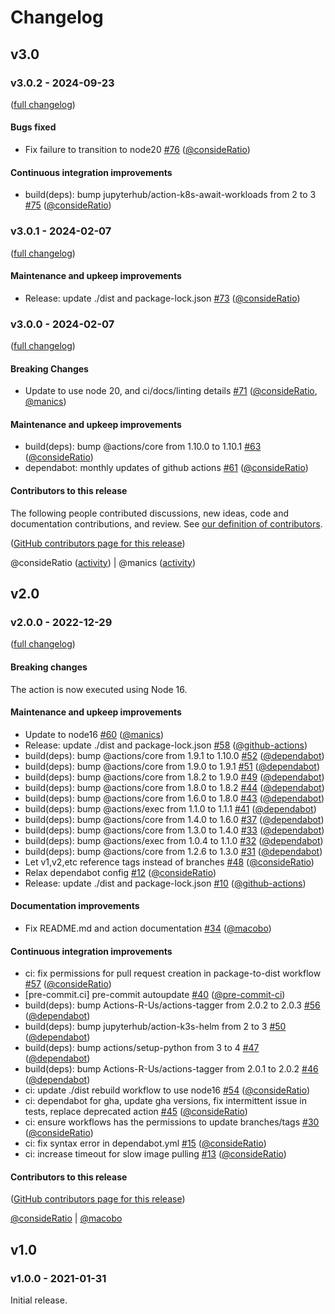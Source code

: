 # Changelog

## v3.0

### v3.0.2 - 2024-09-23

([full changelog](https://github.com/jupyterhub/action-k8s-await-workloads/compare/v3.0.1...v3.0.2))

#### Bugs fixed

- Fix failure to transition to node20 [#76](https://github.com/jupyterhub/action-k8s-await-workloads/pull/76) ([@consideRatio](https://github.com/consideRatio))

#### Continuous integration improvements

- build(deps): bump jupyterhub/action-k8s-await-workloads from 2 to 3 [#75](https://github.com/jupyterhub/action-k8s-await-workloads/pull/75) ([@consideRatio](https://github.com/consideRatio))

### v3.0.1 - 2024-02-07

([full changelog](https://github.com/jupyterhub/action-k8s-await-workloads/compare/v3.0.0...v3.0.1))

#### Maintenance and upkeep improvements

- Release: update ./dist and package-lock.json [#73](https://github.com/jupyterhub/action-k8s-await-workloads/pull/73) ([@consideRatio](https://github.com/consideRatio))

### v3.0.0 - 2024-02-07

([full changelog](https://github.com/jupyterhub/action-k8s-await-workloads/compare/v2.0.0...v3.0.0))

#### Breaking Changes

- Update to use node 20, and ci/docs/linting details [#71](https://github.com/jupyterhub/action-k8s-await-workloads/pull/71) ([@consideRatio](https://github.com/consideRatio), [@manics](https://github.com/manics))

#### Maintenance and upkeep improvements

- build(deps): bump @actions/core from 1.10.0 to 1.10.1 [#63](https://github.com/jupyterhub/action-k8s-await-workloads/pull/63) ([@consideRatio](https://github.com/consideRatio))
- dependabot: monthly updates of github actions [#61](https://github.com/jupyterhub/action-k8s-await-workloads/pull/61) ([@consideRatio](https://github.com/consideRatio))

#### Contributors to this release

The following people contributed discussions, new ideas, code and documentation contributions, and review.
See [our definition of contributors](https://github-activity.readthedocs.io/en/latest/#how-does-this-tool-define-contributions-in-the-reports).

([GitHub contributors page for this release](https://github.com/jupyterhub/action-k8s-await-workloads/graphs/contributors?from=2022-12-29&to=2024-02-05&type=c))

@consideRatio ([activity](https://github.com/search?q=repo%3Ajupyterhub%2Faction-k8s-await-workloads+involves%3AconsideRatio+updated%3A2022-12-29..2024-02-05&type=Issues)) | @manics ([activity](https://github.com/search?q=repo%3Ajupyterhub%2Faction-k8s-await-workloads+involves%3Amanics+updated%3A2022-12-29..2024-02-05&type=Issues))

## v2.0

### v2.0.0 - 2022-12-29

([full changelog](https://github.com/jupyterhub/action-k8s-await-workloads/compare/v1.0.0...v2.0.0))

#### Breaking changes

The action is now executed using Node 16.

#### Maintenance and upkeep improvements

- Update to node16 [#60](https://github.com/jupyterhub/action-k8s-await-workloads/pull/60) ([@manics](https://github.com/manics))
- Release: update ./dist and package-lock.json [#58](https://github.com/jupyterhub/action-k8s-await-workloads/pull/58) ([@github-actions](https://github.com/github-actions))
- build(deps): bump @actions/core from 1.9.1 to 1.10.0 [#52](https://github.com/jupyterhub/action-k8s-await-workloads/pull/52) ([@dependabot](https://github.com/dependabot))
- build(deps): bump @actions/core from 1.9.0 to 1.9.1 [#51](https://github.com/jupyterhub/action-k8s-await-workloads/pull/51) ([@dependabot](https://github.com/dependabot))
- build(deps): bump @actions/core from 1.8.2 to 1.9.0 [#49](https://github.com/jupyterhub/action-k8s-await-workloads/pull/49) ([@dependabot](https://github.com/dependabot))
- build(deps): bump @actions/core from 1.8.0 to 1.8.2 [#44](https://github.com/jupyterhub/action-k8s-await-workloads/pull/44) ([@dependabot](https://github.com/dependabot))
- build(deps): bump @actions/core from 1.6.0 to 1.8.0 [#43](https://github.com/jupyterhub/action-k8s-await-workloads/pull/43) ([@dependabot](https://github.com/dependabot))
- build(deps): bump @actions/exec from 1.1.0 to 1.1.1 [#41](https://github.com/jupyterhub/action-k8s-await-workloads/pull/41) ([@dependabot](https://github.com/dependabot))
- build(deps): bump @actions/core from 1.4.0 to 1.6.0 [#37](https://github.com/jupyterhub/action-k8s-await-workloads/pull/37) ([@dependabot](https://github.com/dependabot))
- build(deps): bump @actions/core from 1.3.0 to 1.4.0 [#33](https://github.com/jupyterhub/action-k8s-await-workloads/pull/33) ([@dependabot](https://github.com/dependabot))
- build(deps): bump @actions/exec from 1.0.4 to 1.1.0 [#32](https://github.com/jupyterhub/action-k8s-await-workloads/pull/32) ([@dependabot](https://github.com/dependabot))
- build(deps): bump @actions/core from 1.2.6 to 1.3.0 [#31](https://github.com/jupyterhub/action-k8s-await-workloads/pull/31) ([@dependabot](https://github.com/dependabot))
- Let v1,v2,etc reference tags instead of branches [#48](https://github.com/jupyterhub/action-k8s-await-workloads/pull/48) ([@consideRatio](https://github.com/consideRatio))
- Relax dependabot config [#12](https://github.com/jupyterhub/action-k8s-await-workloads/pull/12) ([@consideRatio](https://github.com/consideRatio))
- Release: update ./dist and package-lock.json [#10](https://github.com/jupyterhub/action-k8s-await-workloads/pull/10) ([@github-actions](https://github.com/github-actions))

#### Documentation improvements

- Fix README.md and action documentation [#34](https://github.com/jupyterhub/action-k8s-await-workloads/pull/34) ([@macobo](https://github.com/macobo))

#### Continuous integration improvements

- ci: fix permissions for pull request creation in package-to-dist workflow [#57](https://github.com/jupyterhub/action-k8s-await-workloads/pull/57) ([@consideRatio](https://github.com/consideRatio))
- [pre-commit.ci] pre-commit autoupdate [#40](https://github.com/jupyterhub/action-k8s-await-workloads/pull/40) ([@pre-commit-ci](https://github.com/pre-commit-ci))
- build(deps): bump Actions-R-Us/actions-tagger from 2.0.2 to 2.0.3 [#56](https://github.com/jupyterhub/action-k8s-await-workloads/pull/56) ([@dependabot](https://github.com/dependabot))
- build(deps): bump jupyterhub/action-k3s-helm from 2 to 3 [#50](https://github.com/jupyterhub/action-k8s-await-workloads/pull/50) ([@dependabot](https://github.com/dependabot))
- build(deps): bump actions/setup-python from 3 to 4 [#47](https://github.com/jupyterhub/action-k8s-await-workloads/pull/47) ([@dependabot](https://github.com/dependabot))
- build(deps): bump Actions-R-Us/actions-tagger from 2.0.1 to 2.0.2 [#46](https://github.com/jupyterhub/action-k8s-await-workloads/pull/46) ([@dependabot](https://github.com/dependabot))
- ci: update ./dist rebuild workflow to use node16 [#54](https://github.com/jupyterhub/action-k8s-await-workloads/pull/54) ([@consideRatio](https://github.com/consideRatio))
- ci: dependabot for gha, update gha versions, fix intermittent issue in tests, replace deprecated action [#45](https://github.com/jupyterhub/action-k8s-await-workloads/pull/45) ([@consideRatio](https://github.com/consideRatio))
- ci: ensure workflows has the permissions to update branches/tags [#30](https://github.com/jupyterhub/action-k8s-await-workloads/pull/30) ([@consideRatio](https://github.com/consideRatio))
- ci: fix syntax error in dependabot.yml [#15](https://github.com/jupyterhub/action-k8s-await-workloads/pull/15) ([@consideRatio](https://github.com/consideRatio))
- ci: increase timeout for slow image pulling [#13](https://github.com/jupyterhub/action-k8s-await-workloads/pull/13) ([@consideRatio](https://github.com/consideRatio))

#### Contributors to this release

([GitHub contributors page for this release](https://github.com/jupyterhub/action-k8s-await-workloads/graphs/contributors?from=2021-01-31&to=2022-12-28&type=c))

[@consideRatio](https://github.com/search?q=repo%3Ajupyterhub%2Faction-k8s-await-workloads+involves%3AconsideRatio+updated%3A2021-01-31..2022-12-28&type=Issues) | [@macobo](https://github.com/search?q=repo%3Ajupyterhub%2Faction-k8s-await-workloads+involves%3Amacobo+updated%3A2021-01-31..2022-12-28&type=Issues)

## v1.0

### v1.0.0 - 2021-01-31

Initial release.
